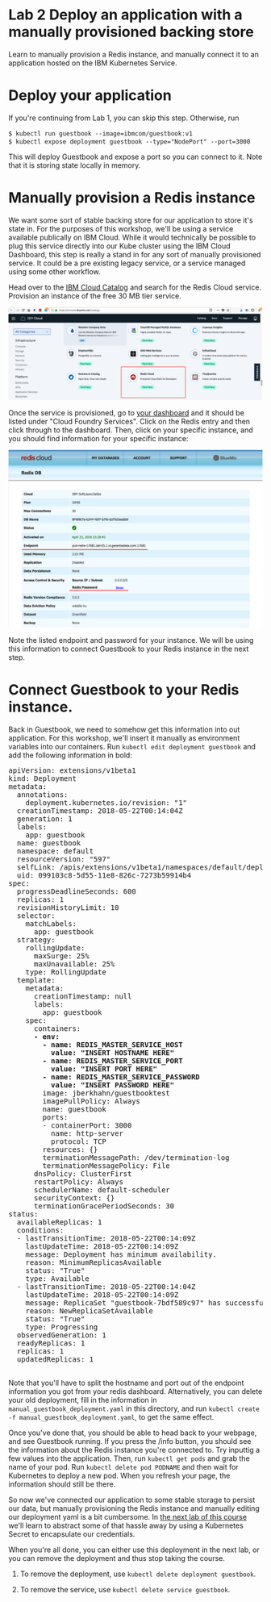 # Lab 2 Deploy an application with a manually provisioned backing store

Learn to manually provision a Redis instance, and manually connect it to an
application hosted on the IBM Kubernetes Service.

# Deploy your application

If you're continuing from Lab 1, you can skip this step. Otherwise, run

```
$ kubectl run guestbook --image=ibmcom/guestbook:v1
$ kubectl expose deployment guestbook --type="NodePort" --port=3000
```

This will deploy Guestbook and expose a port so you can connect to it. Note that
it is storing state locally in memory.

# Manually provision a Redis instance

We want some sort of stable backing store for our application to store it's state in. For the purposes
of this workshop, we'll be using a service available publically on IBM Cloud. While it would technically
be possible to plug this service directly into our Kube cluster using the IBM Cloud Dashboard, this step is
really a stand in for any sort of manually provisioned service. It could be a pre existing legacy service, or
a service managed using some other workflow. 

Head over to the [IBM Cloud Catalog](https://console.bluemix.net/catalog/) and search for the 
Redis Cloud service. Provision an instance of the free 30 MB tier service.

![Redis Service](../images/redis_service.png)

Once the service is provisioned, go to [your dashboard](https://console.bluemix.net/dashboard/apps) and it
should be listed under "Cloud Foundry Services". Click on the Redis entry and then click through to the dashboard.
Then, click on your specific instance, and you should find information for your specific instance:

![Redis Dashboard](../images/redis_dashboard.png)

Note the listed endpoint and password for your instance. We will be using this information to
connect Guestbook to your Redis instance in the next step.

# Connect Guestbook to your Redis instance.

Back in Guestbook, we need to somehow get this information into out application. For this workshop,
we'll insert it manually as environment variables into our containers. Run `kubectl edit deployment guestbook`
and add the following information in bold:

<pre>
apiVersion: extensions/v1beta1
kind: Deployment
metadata:
  annotations:
    deployment.kubernetes.io/revision: "1"
  creationTimestamp: 2018-05-22T00:14:04Z
  generation: 1
  labels:
    app: guestbook
  name: guestbook
  namespace: default
  resourceVersion: "597"
  selfLink: /apis/extensions/v1beta1/namespaces/default/deployments/guestbook
  uid: 099103c8-5d55-11e8-826c-7273b59914b4
spec:
  progressDeadlineSeconds: 600
  replicas: 1
  revisionHistoryLimit: 10
  selector:
    matchLabels:
      app: guestbook
  strategy:
    rollingUpdate:
      maxSurge: 25%
      maxUnavailable: 25%
    type: RollingUpdate
  template:
    metadata:
      creationTimestamp: null
      labels:
        app: guestbook
    spec:
      containers:<b>   
      - env:
        - name: REDIS_MASTER_SERVICE_HOST
          value: "INSERT HOSTNAME HERE"
        - name: REDIS_MASTER_SERVICE_PORT
          value: "INSERT PORT HERE"
        - name: REDIS_MASTER_SERVICE_PASSWORD
          value: "INSERT PASSWORD HERE"</b>
        image: jberkhahn/guestbooktest
        imagePullPolicy: Always
        name: guestbook
        ports:
        - containerPort: 3000
          name: http-server
          protocol: TCP
        resources: {}
        terminationMessagePath: /dev/termination-log
        terminationMessagePolicy: File
      dnsPolicy: ClusterFirst
      restartPolicy: Always
      schedulerName: default-scheduler
      securityContext: {}
      terminationGracePeriodSeconds: 30
status:
  availableReplicas: 1
  conditions:
  - lastTransitionTime: 2018-05-22T00:14:09Z
    lastUpdateTime: 2018-05-22T00:14:09Z
    message: Deployment has minimum availability.
    reason: MinimumReplicasAvailable
    status: "True"
    type: Available
  - lastTransitionTime: 2018-05-22T00:14:04Z
    lastUpdateTime: 2018-05-22T00:14:09Z
    message: ReplicaSet "guestbook-7bdf589c97" has successfully progressed.
    reason: NewReplicaSetAvailable
    status: "True"
    type: Progressing
  observedGeneration: 1
  readyReplicas: 1
  replicas: 1
  updatedReplicas: 1
  </pre>

Note that you'll have to split the hostname and port out of the endpoint information you
got from your redis dashboard. Alternatively, you can delete your old deployment, fill in
the information in `manual_guestbook_deployment.yaml` in this directory, and run
`kubectl create -f manual_guestbook_deployment.yaml`, to get the same effect.

Once you've done that, you should be able to head back to your webpage, and see Guestbook running.
If you press the /info button, you should see the information about the Redis instance you're
connected to. Try inputtig a few values into the application. Then, run `kubectl get pods`
and grab the name of your pod. Run `kubectl delete pod PODNAME` and then wait for Kubernetes
to deploy a new pod. When you refresh your page, the information should still be there.

So now we've connected our application to some stable storage to persist our data, but manually
provisioning the Redis instance and manually editing our deployment yaml is a bit cumbersome.
In [the next lab of this course](../Lab3/README.md) we'll learn to abstract some of that hassle
away by using a Kubernetes Secret to encapsulate our credentials.

When you're all done, you can either use this deployment in the next lab,
or you can remove the deployment and thus stop taking the course.

  1. To remove the deployment, use `kubectl delete deployment guestbook`.

  2. To remove the service, use `kubectl delete service guestbook`.
